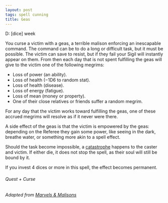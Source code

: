 ```yaml
---
layout: post
tags: spell cunning
title: Geas
---
```


D: [dice] week

You curse a victim with a geas, a terrible malison enforcing an inescapable command. The command can be to do a long or difficult task, but it must be possible. The victim can save to resist, but if they fail your Sigil will instantly appear on them. From then each day that is not spent fulfilling the geas will give to the victim one of the following megrims:

- Loss of power (an ability).
- Loss of health (−1D6 to random stat).
- Loss of health (disease).
- Loss of energy (fatigue).
- Loss of mean (money or property).
- One of their close relatives or friends suffer a random megrim.

For any day that the victim works toward fulfilling the geas, one of these accrued megrims will resolve as if it never were there.

A side effect of the geas is that the victim is empowered by the geas: depending on the Referee they gain some power, like seeing in the dark, breathe water, or something more akin to a spell effect. 

Should the task become impossible, a [catastrophe](/class/magic-user#spells) happens to the caster and victim. If either die, it does not stop the spell, as their soul will still be bound by it.

If you invest 4 dices or more in this spell, the effect becomes permanent.

###### *Quest + Curse*

###### Adapted from [Marvels & Malisons](https://www.exaltedfuneral.com/products/marvel-malisons)
